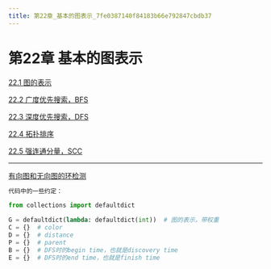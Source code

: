 ```yaml
---
title: 第22章_基本的图表示_7fe0387140f84183b66e792847cbdb37
---
```


# 第22章 基本的图表示

[22.1 图的表示](第22章_基本的图表示/22%201%20图的表示%200b645e6dd6f94df5b414f64c7d2922df.md)

[22.2 广度优先搜索，BFS](第22章_基本的图表示/22%202%20广度优先搜索，BFS%20189645dfa9a8426b90ea1ce084c5b38b.md)

[22.3 深度优先搜索，DFS](第22章_基本的图表示/22%203%20深度优先搜索，DFS%20aac00a60b41843e69e21b8d45b8d99b8.md)

[22.4 拓扑排序](第22章_基本的图表示/22%204%20拓扑排序%20f76dbd8123be4411a0c4546f3ced1619.md)

[22.5 强连通分量，SCC](第22章_基本的图表示/22%205%20强连通分量，SCC%20abc8a158270c45e49cee21442afd5b35.md)

---

[有向图和无向图的环检测](第22章_基本的图表示/有向图和无向图的环检测%201ed12c8658204d7b9fead3cfe0df58f7.md)

```python
代码中的一些约定：

from collections import defaultdict

G = defaultdict(lambda: defaultdict(int))  # 图的表示，带权重
C = {}  # color
D = {}  # distance
P = {}  # parent
B = {}  # DFS时的begin time，也就是discovery time
E = {}  # DFS时的end time，也就是finish time
```